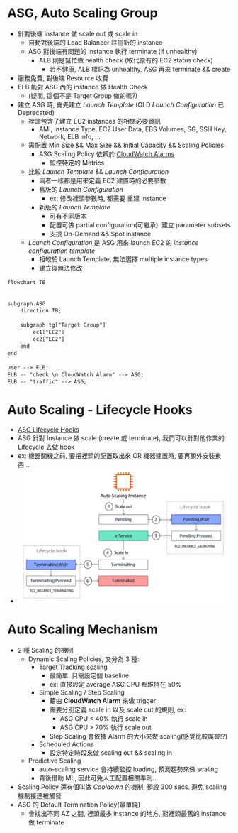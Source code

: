 
# ASG, Auto Scaling Group

- 針對後端 instance 做 scale out 或 scale in
    - 自動對後端的 Load Balancer 註冊新的 instance
    - ASG 對後端有問題的 instance 執行 terminate (if unhealthy)
        - ALB 則是幫忙做 health check (取代原有的 EC2 status check)
            - 若不健康, ALB 標記為 unhealthy, ASG 再來 terminate && create
- 服務免費, 對後端 Resource 收費
- ELB 能對 ASG 內的 instance 做 Health Check 
    - (疑問, 這個不是 Target Group 做的嗎?)
- 建立 ASG 時, 需先建立 *Launch Template* (OLD *Launch Configuration* 已 Deprecated)
    - 裡頭包含了建立 EC2 instances 的相關必要資訊
        - AMI, Instance Type, EC2 User Data, EBS Volumes, SG, SSH Key, Network, ELB info, ...
    - 需配置 Min Size && Max Size && Initial Capacity && Scaling Policies
        - ASG Scaling Policy 依賴於 [CloudWatch Alarms](./CloudWatch.md#cloudwatch-alarms)
            - 監控特定的 Metrics
    - 比較 *Launch Template* && *Launch Configuration*
        - 兩者一樣都是用來定義 EC2 建置時的必要參數
        - 舊版的 *Launch Configuration* 
            - ex: 修改裡頭參數時, 都需要 重建 instance
        - 新版的 *Launch Template* 
            - 可有不同版本
            - 配置可做 partial configuration(可繼承). 建立 parameter subsets
            - 支援 On-Demand && Spot instance
    - *Launch Configuration* 是 ASG 用來 launch EC2 的 *instance configuration template*
        - 相較於 Launch Template, 無法選擇 multiple instance types
        - 建立後無法修改

```mermaid
flowchart TB


subgraph ASG
    direction TB;

    subgraph tg["Target Group"]
        ec1["EC2"]
        ec2["EC2"]
    end
end

user --> ELB;
ELB -- "check \n CloudWatch Alarm" --> ASG;
ELB -- "traffic" --> ASG;
```


# Auto Scaling - Lifecycle Hooks

- [ASG Lifecycle Hooks](https://docs.aws.amazon.com/autoscaling/ec2/userguide/lifecycle-hooks-overview.html)
- ASG 針對 Instance 做 scale (create 或 terminate), 我們可以針對他作業的 Lifecycle 去做 hook
- ex: 機器關機之前, 要把裡頭的配置取出來 OR 機器建置時, 要再額外安裝東西...
- ![Lifecycle Hook](./img/ASG-LifecycleHook.png)


# Auto Scaling Mechanism

- 2 種 Scaling 的機制
    - Dynamic Scaling Policies, 又分為 3 種:
        - Target Tracking scaling
            - 最簡單. 只需設定個 baseline
            - ex: 直接設定 average ASG CPU 都維持在 50%
        - Simple Scaling / Step Scaling
            - 藉由 **CloudWatch Alarm** 來做 trigger
            - 需要分別定義 scale in 以及 scale out 的規則, ex: 
                - ASG CPU < 40% 執行 scale in
                - ASG CPU > 70% 執行 scale out
            - Step Scaling 會依據 Alarm 的大小來做 scaling(感覺比較厲害!?)
        - Scheduled Actions
            - 設定特定時段來做 scaling out && scaling in
    - Predictive Scaling
        - auto-scaling service 會持續監控 loading, 預測趨勢來做 scaling
        - 背後借助 ML, 因此可免人工配置相關準則...
- Scaling Policy 還有個叫做 *Cooldown* 的機制, 預設 300 secs. 避免 scaling 機制接連被觸發
- ASG 的 Default Termination Policy(最單純)
    - 會找出不同 AZ 之間, 裡頭最多 instance 的地方, 對裡頭最舊的 instance 做 terminate
